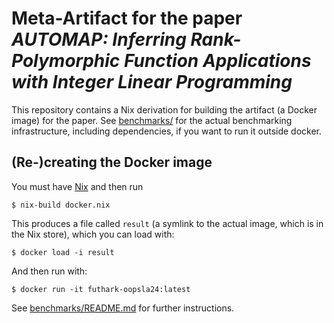 # Meta-Artifact for the paper *AUTOMAP: Inferring Rank-Polymorphic Function Applications with Integer Linear Programming*

This repository contains a Nix derivation for building the artifact (a
Docker image) for the paper. See [benchmarks/](benchmarks/) for the
actual benchmarking infrastructure, including dependencies, if you
want to run it outside docker.

## (Re-)creating the Docker image

You must have [Nix](https://nixos.org/) and then run

```
$ nix-build docker.nix
```

This produces a file called `result` (a symlink to the actual image,
which is in the Nix store), which you can load with:

```
$ docker load -i result
```

And then run with:

```
$ docker run -it futhark-oopsla24:latest
```

See [benchmarks/README.md](benchmarks/README.md) for further
instructions.
